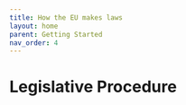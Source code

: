 ```yaml
---
title: How the EU makes laws
layout: home
parent: Getting Started
nav_order: 4
---
```


# Legislative Procedure
